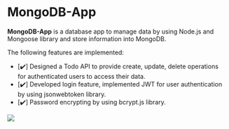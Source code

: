 # MongoDB-App

**MongoDB-App** is a database app to manage data by using Node.js and Mongoose library and store information into MongoDB.

The following features are implemented:

- [✔️] Designed a Todo API to provide create, update, delete operations for authenticated users to access their data.
- [✔️] Developed login feature, implemented JWT for user authentication by using jsonwebtoken library.
- [✔️] Password encrypting by using bcrypt.js library.  

![](images/MongoDB.gif)




